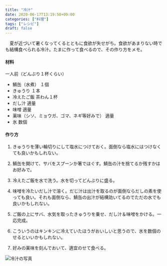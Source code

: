 ```yaml
---
title: "冷汁"
date: 2020-06-17T13:19:50+09:00
categories: ["料理"]
tags: ["レシピ"]
draft: false
---
```


　夏が近づいて暑くなってくるとともに食欲が失せがち。食欲があまりない時でも結構食べられる冷汁。たまに作って食べるので、その作り方をメモ。

#### 材料
一人前（どんぶり１杯くらい）  

+ 鯖缶（水煮）            １個
+ きゅうり            １本
+ 冷えたご飯          茶わん１杯
+ だし汁                適量
+ 味噌                適量  
+ 薬味（シソ、ミョウガ、ゴマ、ネギ等好みで）        適量
+ 氷                    数個

#### 作り方
1.  きゅうりを薄い輪切りにして塩水につけておく。面倒なら塩水にはつけなくても良いかもしれない。

1.  鯖缶を開けて、サバをスプーンか箸でほぐす。鯖缶の汁を捨てるか残すかはお好みで。

1.  冷えたご飯を水で洗う。水を切ってどんぶりに盛る。

1.  味噌を冷たいだし汁で溶く。だじ汁は出汁を取るのが面倒ならだしの素を使っても良い。それも面倒なら、鯖缶の出汁が結構効いてるのでただの水でも良いかもしれない。

1.  ご飯の上にサバ、水気を取ったきゅうりを乗せ、だし汁＆味噌をかける。一応完成。

1.  こういうのはキンキンに冷えていたほうがおいしいと思うので、氷を数個のせるといいかもしれない。

1.  好みの薬味を刻んでおいて、適宜のせて食べる。

  ![冷汁の写真]( /img/hiyajiru.jpg)
